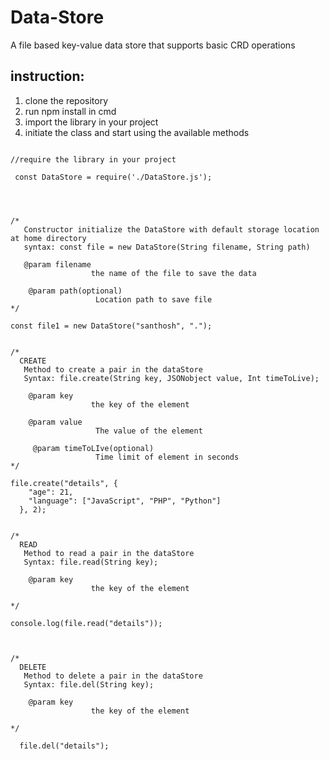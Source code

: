 # Data-Store
A file based key-value data store that supports basic CRD operations

## instruction:
1) clone the repository 
2) run npm install in cmd
3) import the library in your project
4) initiate the class and start using the available methods

```

//require the library in your project

 const DataStore = require('./DataStore.js');




/*
   Constructor initialize the DataStore with default storage location at home directory
   syntax: const file = new DataStore(String filename, String path)

   @param filename
                  the name of the file to save the data

    @param path(optional)
                   Location path to save file
*/

const file1 = new DataStore("santhosh", "."); 


/*  
  CREATE
   Method to create a pair in the dataStore
   Syntax: file.create(String key, JSONobject value, Int timeToLive);

    @param key
                  the key of the element

    @param value
                   The value of the element

     @param timeToLIve(optional)
                   Time limit of element in seconds
*/

file.create("details", {    
    "age": 21, 
    "language": ["JavaScript", "PHP", "Python"]  
  }, 2);


/*  
  READ
   Method to read a pair in the dataStore
   Syntax: file.read(String key);

    @param key
                  the key of the element

*/

console.log(file.read("details"));



/*  
  DELETE
   Method to delete a pair in the dataStore
   Syntax: file.del(String key);

    @param key
                  the key of the element

*/

  file.del("details");
 

 
```
